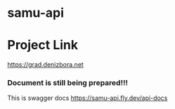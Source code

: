 # samu-api

# Project Link
https://grad.denizbora.net

### Document is still being prepared!!!

This is swagger docs https://samu-api.fly.dev/api-docs
